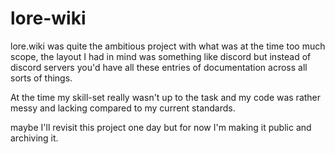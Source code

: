 # lore-wiki

<p>
  lore.wiki was quite the ambitious project with what was at the time too much scope, the layout I had in mind was something like discord but instead of discord servers you'd have all these entries of documentation across all sorts of things.
</p>
<p>
  At the time my skill-set really wasn't up to the task and my code was rather messy and lacking compared to my current standards.
</p>
<p>
  maybe I'll revisit this project one day but for now I'm making it public and archiving it.
</p>
